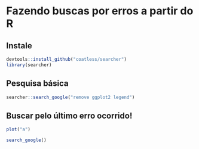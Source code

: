 # Fazendo buscas por erros a partir do R

## Instale

```r
devtools::install_github("coatless/searcher")
library(searcher)
```

## Pesquisa básica

```r
searcher::search_google("remove ggplot2 legend")
```

## Buscar pelo último erro ocorrido!

```r
plot("a")

search_google()
```
